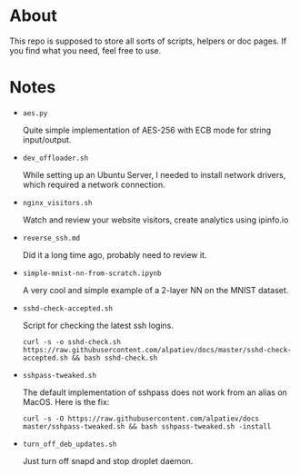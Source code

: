 # About

This repo is supposed to store all sorts of scripts, helpers or doc pages. If you find what you need, feel free to use.

# Notes

- `aes.py`

  Quite simple implementation of AES-256 with ECB mode for string input/output.

- `dev_offloader.sh`

  While setting up an Ubuntu Server, I needed to install network drivers, which required a network connection.

- `nginx_visitors.sh`

  Watch and review your website visitors, create analytics using ipinfo.io

- `reverse_ssh.md`

  Did it a long time ago, probably need to review it.

- `simple-mnist-nn-from-scratch.ipynb`

  A very cool and simple example of a 2-layer NN on the MNIST dataset.

- `sshd-check-accepted.sh`

  Script for checking the latest ssh logins.
  ```
  curl -s -o sshd-check.sh https://raw.githubusercontent.com/alpatiev/docs/master/sshd-check-accepted.sh && bash sshd-check.sh
  ```
 
- `sshpass-tweaked.sh` 

  The default implementation of sshpass does not work from an alias on MacOS. Here is the fix:
  ```
  curl -s -O https://raw.githubusercontent.com/alpatiev/docs master/sshpass-tweaked.sh && bash sshpass-tweaked.sh -install
  ```

- `turn_off_deb_updates.sh`

  Just turn off snapd and stop droplet daemon.
